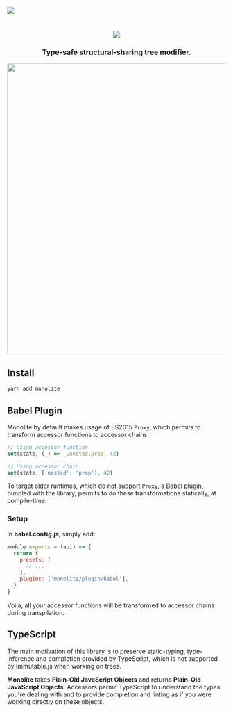 ![](https://github.com/kube/monolite/workflows/Build/badge.svg)

<h1 align="center">
  <img alt"Monolite"
    src="https://rawgithub.com/kube/monolite/master/logo.svg">
</h1>

<h3 align="center">Type-safe structural-sharing tree modifier.</h3>

<p align="center">
  <img width=670 src="https://user-images.githubusercontent.com/2991143/49388567-7e05e900-f724-11e8-82fd-1e19c53baaea.gif" />
</p>

## Install

```sh
yarn add monolite
```

## Babel Plugin

Monolite by default makes usage of ES2015 `Proxy`, which permits to transform accessor functions to accessor chains.

```js
// Using accessor function
set(state, (_) => _.nested.prop, 42)

// Using accessor chain
set(state, ['nested', 'prop'], 42)
```

To target older runtimes, which do not support `Proxy`, a Babel plugin, bundled with the library, permits to do these transformations statically, at compile-time.

### Setup

In **babel.config.js**, simply add:

```js
module.exports = (api) => {
  return {
    presets: [
      // ...
    ],
    plugins: ['monolite/plugin/babel'],
  }
}
```

Voilà, all your accessor functions will be transformed to accessor chains during transpilation.

## TypeScript

The main motivation of this library is to preserve static-typing, type-inference and completion provided by TypeScript, which is not supported by Immutable.js when working on trees.

**Monolite** takes **Plain-Old JavaScript Objects** and returns **Plain-Old JavaScript Objects**. Accessors permit TypeScript to understand the types you're dealing with and to provide completion and linting as if you were working directly on these objects.
